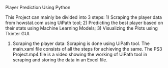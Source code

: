 Player Prediction Using Python

This Project can mainly be divided into 3 steps: 1) Scraping the player data from howstat.com using UiPath tool; 2) Predicting the best player based on their stats using Machine Learning Models; 3) Visualizing the Plots using Tkinter GUI.

1) Scraping the player data: Scraping is done using UiPath tool. The main.xaml file consists of all the steps for achieving the same. The PS3 Project.mp4 file is a video showing the working of UiPath tool in scraping and storing the data in an Excel file.
